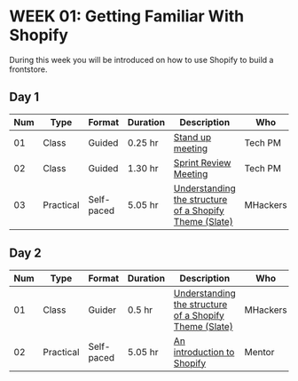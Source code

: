 # WEEK 01: Getting Familiar With Shopify
 
 During this week you will be introduced on how to use Shopify to build a frontstore.

## Day 1

Num | Type | Format | Duration | Description | Who
-- | -- | -- | -- | -- | --
01 | Class |Guided | 0.25 hr | [Stand up meeting](https://github.com/magma-labs/MagmaHackers/blob/master/module-01/week-02/day-02/01-Stand%20up%20meeting.md) | Tech PM
02 | Class |Guided | 1.30 hr | [Sprint Review Meeting](https://github.com/magma-labs/MagmaHackers/blob/master/module-02/week-01/topics/sprint-review-meeting.md) | Tech PM
03 | Practical | Self-paced | 5.05 hr | [Understanding the structure of a Shopify Theme (Slate)](https://github.com/magma-labs/MagmaHackers/blob/master/module-02/week-01/topics/slate.md) | MHackers

## Day 2

Num | Type | Format | Duration | Description | Who
-- | -- | -- | -- | -- | --
01 | Class | Guider | 0.5 hr | [Understanding the structure of a Shopify Theme (Slate)](https://github.com/magma-labs/MagmaHackers/blob/master/module-02/week-01/topics/slate.md) | MHackers
02 | Practical | Self-paced | 5.05 hr | [An introduction to Shopify]() | Mentor
